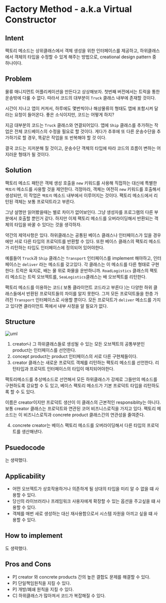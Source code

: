 # Factory Method - a.k.a Virtual Constructor

## Intent

팩토리 메소드는 상위클래스에서 객체 생성을 위한 인터페이스를 제공하고, 하위클래스에서 객체의 타입을 수정할 수 있게 해주는 방법으로, creational design pattern 중 하나이다.

## Problem

물류 매니지먼트 어플리케이션을 만든다고 상상해보자. 첫번째 버전에서는 트럭을 통한 운송밖에 다룰 수 없다. 따라서 코드의 대부분이 `Truck` 클래스 내부에 존재할 것이다.

시간이 지나고 앱이 커져서, 하루에도 몇번씩이나 해상물류의 형태도 앱에 포함시켜 달라는 요청이 들어온다. 좋은 소식이지만, 코드는 어떻게 하지?

지금 대부분의 코드는 `Truck` 클래스와 연결되어있다. 앱에 `Ship` 클래스를 추가하는 작업은 전체 코드베이스의 수정을 필요로 할 것이다. 게다가 추후에 또 다른 운송수단을 추가하기로 할 경우, 똑같은 작업을 또 반복해야 할 것 이다.

결국 코드는 지저분해 질 것이고, 운송수단 객체의 타입에 따라 코드의 흐름이 변하는 어지러운 형태가 될 것이다.

## Solution

팩토리 메소드 패턴은 객체 생성 호출을 `new` 키워드를 사용해 직접하는 대신에 특별한 `팩토리` 메소드를 사용할 것을 제안한다. 걱정마라, 객체는 여전히 `new` 키워드를 호출해서 생성되만, 이 작업은 `팩토리` 메소드 내부에서 이루어지는 것이다. 팩토리 메소드에서 리턴된 객체는 보통 프로덕트라고 부른다.

그냥 설명만 읽어봤을때는 별로 차이가 없어보인다. 그냥 생성자를 프로그램의 다른 부분에서 호출할 뿐인거 같다. 하지만 이제 팩토리 메소드를 오버라이딩해서 반환되는 객체의 타입을 바꿀 수 있다는 것을 생각하자.

약간의 제약사항은 있다. 하위클래스는 공통된 베이스 클래스나 인터페이스가 있을 경우에만 서로 다른 타입의 프로덕트를 반환할 수 있다. 또한 베이스 클래스의 팩토리 메소드가 리턴하는 타입도 인터페이스에 정의되어 있어야한다.

예를들어 `Truck`과 `Ship` 클래스는 `Transport` 인터페이스를 implement 해야하고, 인터페이스는 `deliver` 라는 메소드를 갖고있다. 각 클래스는 이 메소드를 다른 형태로 구현한다: 트럭은 육지로, 배는 물 위로 화물을 운반하니까. `RoadLogistics` 클래스의 팩토리 메소드는 트럭 오브젝트를, `SeaLogistics`클래스는 배 오브젝트를 리턴한다.

팩토리 메소드를 이용하는 코드( 보통 클라이언트 코드라고 부른다 )는 다양한 하위 클래스들에서 반환된 프로덕트들의 차이를 알지 못한다. 그저 모든 프로덕트들을 한층 가려진 `Transport` 인터페이스로 사용할 뿐이다. 모든 프로덕트가 `deliver` 메소드를 가지고 있다면 클라이언트 쪽에서 내부 사정을 알 필요가 없다.

## Structure

![uml](https://github.com/eaTnuG/TIL/blob/master/statics/factory_method.png)

1. creator나 그 하위클래스들로 생성될 수 있는 모든 오브젝트의 공통부분인 product는 인터페이스를 선언한다.
2. concept product는 product 인터페이스의 서로 다른 구현체들이다.
3. creator 클래스는 새로운 프로덕트 객체를 리턴하는 팩토리 메소드를 선언한다. 리턴타입과 프로덕트 인터페이스의 타입이 매치되어야한다.

팩토리메소드를 추상메소드로 선언해서 모든 하위클래스가 강제로 그들만의 메소드를 구현하도록 강요할 수 도 있고, 베이스 팩토리 메소드가 기본 프로덕트 타입을 리턴하도록 할 수 도 있다.

이름은 creator이지만 프로덕트 생산이 이 클래스의 근본적인 responsiblity는 아니다. 보통 creator 클래스는 프로덕트와 연관된 코어 비즈니스로직을 가지고 있다. 팩토리 메소드는 이 비즈니스로직과 concrete product 클래스간의 연관성을 줄여준다.

4. concrete creator는 베이스 팩토리 메소드를 오버라이딩해서 다른 타입의 프로덕트를 생산해낸다.

## Psuedocode

는 생략했다.

## Applicability

- 어떤 오브젝트가 상호작용하거나 의존하게 될 상대의 타입을 미리 알 수 없을 떄 사용할 수 있다.
- 당신의 라이브러리나 프레임워크 사용자에게 확장할 수 있는 옵션을 주고싶을 떄 사용할 수 있다.
- 객체를 매번 새로 생성하는 대신 재사용함으로서 시스템 자원을 아끼고 싶을 떄 사용할 수 있다.

## How to implement

도 생략했다.

## Pros and Cons

- P] creator 와 concrete products 간의 높은 결합도 문제를 해결할 수 있다.
- P] 단일책임원칙을 지킬 수 있다.
- P] 개방/폐쇄 원칙을 지킬 수 있다.
- C] 하위클래스가 많아져서 코드가 복잡해질 수 있다.
